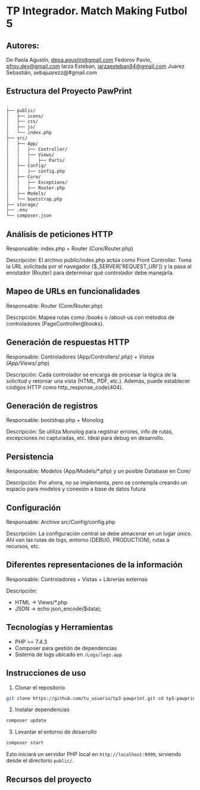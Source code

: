 # TP Integrador. Match Making Futbol 5

## Autores:

De Paola Agustín, depa.agustin@gmail.com
Fedorov Pavlo, pfrov.dev@gmail.com
Iarza Esteban, iarzaesteban94@gmail.com
Juarez Sebastián, sebajuarezz@#gmail.com

## Estructura del Proyecto PawPrint

```bash
.
├── public/
│   ├── icons/
│   ├── css/
│   ├── js/
│   └── index.php
├── src/
│   ├── App/
│   │   ├── Controller/
│   │   ├── Views/
│   │   │   ├── Parts/
│   ├── Config/
│   │   ├── config.php
│   ├── Core/
│   │   ├── Exceptions/
│   │   ├── Router.php
│   ├── Models/
│   └── bootstrap.php
├── storage/
├── .env
└── composer.json
```

## Análisis de peticiones HTTP

Responsable: index.php + Router (Core/Router.php)

Descripción: El archivo public/index.php actúa como Front Controller. Toma la URL solicitada por el navegador ($\_SERVER['REQUEST_URI']) y la pasa al enrutador (Router) para determinar qué controlador debe manejarla.

## Mapeo de URLs en funcionalidades

Responsable: Router (Core/Router.php)

Descripción: Mapea rutas como /books o /about-us con métodos de controladores (PageController@books).

## Generación de respuestas HTTP

Responsable: Controladores (App/Controllers/_.php) + Vistas (App/Views/_.php)

Descripción: Cada controlador se encarga de procesar la lógica de la solicitud y retornar una vista (HTML, PDF, etc.). Además, puede establecer códigos HTTP como http_response_code(404).

## Generación de registros

Responsable: bootstrap.php + Monolog

Descripción: Se utiliza Monolog para registrar errores, info de rutas, excepciones no capturadas, etc. Ideal para debug en desarrollo.

## Persistencia

Responsable: Modelos (App/Models/\*.php) y un posible Database en Core/

Descripción: Por ahora, no se implementa, pero se contempla creando un espacio para modelos y conexión a base de datos futura

## Configuración

Responsable: Archivo src/Config/config.php

Descripción: La configuración central se debe almacenar en un lugar único. Ahí van las rutas de logs, entorno (DEBUG, PRODUCTION), rutas a recursos, etc.

## Diferentes representaciones de la información

Responsable: Controladores + Vistas + Librerías externas

Descripción:

- HTML → Views/\*.php
- JSON → echo json_encode($data);

## Tecnologías y Herramientas

- PHP >= 7.4.3
- Composer para gestión de dependencias
- Sistema de logs ubicado en `/Logs/logs.app`

## Instrucciones de uso

1. Clonar el repositorio

```bash
git clone https://github.com/tu_usuario/tp3-pawprint.git cd tp3-pawprint
```

2. Instalar dependencias

```bash
composer update
```

3. Levantar el entorno de desarrollo

```bash
composer start
```

Esto iniciará un servidor PHP local en `http://localhost:9999`, sirviendo desde el directorio `public/`.

## Recursos del proyecto
